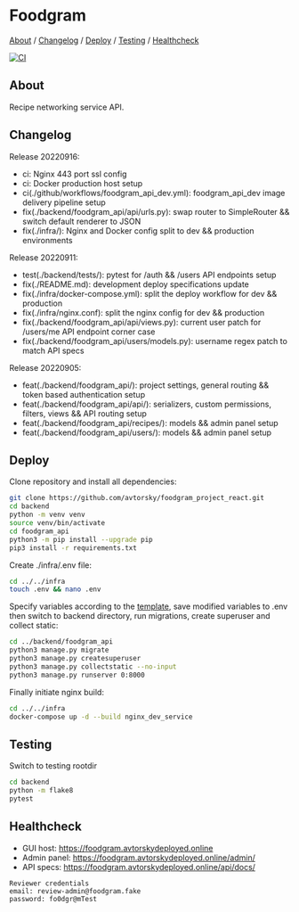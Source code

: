 # Foodgram

[About](#about) /
[Changelog](#changelog) /
[Deploy](#deploy) /
[Testing](#testing) /
[Healthcheck](#healthcheck)

[![CI](https://github.com/avtorsky/foodgram-project-react/actions/workflows/foodgram_api_dev.yml/badge.svg?branch=master)](https://github.com/avtorsky/foodgram-project-react/actions/workflows/foodgram_api_dev.yml)

## About
Recipe networking service API.

## Changelog
Release 20220916:
* ci: Nginx 443 port ssl config
* ci: Docker production host setup
* ci(./github/workflows/foodgram_api_dev.yml): foodgram_api_dev image delivery pipeline setup
* fix(./backend/foodgram_api/api/urls.py): swap router to SimpleRouter && switch default renderer to JSON
* fix(./infra/): Nginx and Docker config split to dev && production environments

Release 20220911:
* test(./backend/tests/): pytest for /auth && /users API endpoints setup
* fix(./README.md): development deploy specifications update
* fix(./infra/docker-compose.yml): split the deploy workflow for dev && production
* fix(./infra/nginx.conf): split the nginx config for dev && production
* fix(./backend/foodgram_api/api/views.py): current user patch for /users/me API endpoint corner case
* fix(./backend/foodgram_api/users/models.py): username regex patch to match API specs

Release 20220905:
* feat(./backend/foodgram_api/): project settings, general routing && token based authentication setup
* feat(./backend/foodgram_api/api/): serializers, custom permissions, filters, views && API routing setup
* feat(./backend/foodgram_api/recipes/): models && admin panel setup
* feat(./backend/foodgram_api/users/): models && admin panel setup

## Deploy
Clone repository and install all dependencies:

```bash
git clone https://github.com/avtorsky/foodgram_project_react.git
cd backend
python -m venv venv
source venv/bin/activate
cd foodgram_api
python3 -m pip install --upgrade pip
pip3 install -r requirements.txt
```

Create ./infra/.env file:

```bash
cd ../../infra
touch .env && nano .env
```

Specify variables according to the [template](https://github.com/avtorsky/foodgram-project-react/blob/master/infra/.env.template), save modified variables to .env then switch to backend directory, run migrations, create superuser and collect static:

```bash
cd ../backend/foodgram_api
python3 manage.py migrate
python3 manage.py createsuperuser
python3 manage.py collectstatic --no-input
python3 manage.py runserver 0:8000
```

Finally initiate nginx build:

```bash
cd ../../infra
docker-compose up -d --build nginx_dev_service
```

## Testing

Switch to testing rootdir

```bash
cd backend
python -m flake8
pytest
```

## Healthcheck
* GUI host: https://foodgram.avtorskydeployed.online
* Admin panel: https://foodgram.avtorskydeployed.online/admin/
* API specs: https://foodgram.avtorskydeployed.online/api/docs/

```
Reviewer credentials
email: review-admin@foodgram.fake
password: fo0dgr@mTest
``` 


